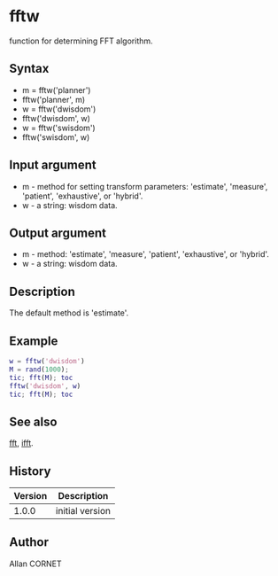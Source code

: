 

# fftw

function for determining FFT algorithm.

## Syntax

- m = fftw('planner')
- fftw('planner', m)
- w = fftw('dwisdom')
- fftw('dwisdom', w)
- w = fftw('swisdom')
- fftw('swisdom', w)

## Input argument

 - m - method for setting transform parameters: 'estimate', 'measure', 'patient', 'exhaustive', or 'hybrid'.
 - w - a string: wisdom data.

## Output argument

 - m - method: 'estimate', 'measure', 'patient', 'exhaustive', or 'hybrid'.
 - w - a string: wisdom data.

## Description


  <p>The default method is 'estimate'.</p>


## Example

```matlab
w = fftw('dwisdom')
M = rand(1000);
tic; fft(M); toc
fftw('dwisdom', w)
tic; fft(M); toc
```

## See also

[fft](fft.md), [ifft](ifft.md).
## History

|Version|Description|
|------|------|
|1.0.0|initial version|


## Author

Allan CORNET



